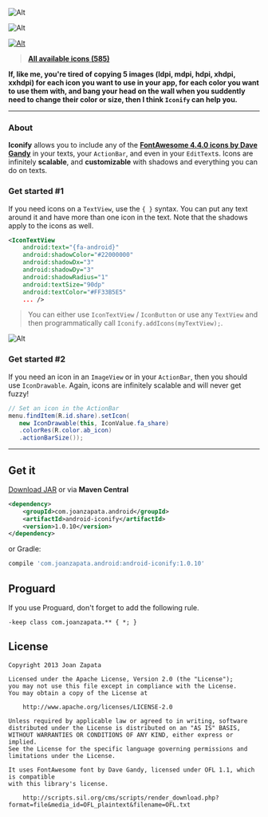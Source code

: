 ![Alt](https://raw.github.com/JoanZapata/android-iconify/master/logo.jpg)

![Alt](https://raw.github.com/JoanZapata/android-iconify/master/header.jpg)

[![Alt](http://developer.android.com/images/brand/en_app_rgb_wo_45.png)](https://play.google.com/store/apps/details?id=com.joanzapata.android.icons.sample)

> **[All available icons (585)](http://fortawesome.github.io/Font-Awesome/icons)**

**If, like me, you're tired of copying 5 images (ldpi, mdpi, hdpi, xhdpi, xxhdpi) for each icon you want to use in your app, for each color you want to use them with, and bang your head on the wall when you suddently need to change their color or size, then I think ```Iconify``` can help you.**

-----

### About

**Iconify** allows you to include any of the **[FontAwesome 4.4.0 icons by Dave Gandy](http://fortawesome.github.io/Font-Awesome/icons)** in your texts, your ```ActionBar```, and even in your ```EditText```s. Icons are infinitely **scalable**, and **customizable** with shadows and everything you can do on texts.

### Get started #1

If you need icons on a ```TextView```, use the ```{ }``` syntax. You can put any text around it and have more than one icon in the text. Note that the shadows apply to the icons as well.

```xml
<IconTextView
    android:text="{fa-android}"
    android:shadowColor="#22000000"
    android:shadowDx="3"
    android:shadowDy="3"
    android:shadowRadius="1"
    android:textSize="90dp"
    android:textColor="#FF33B5E5"
    ... />
```

> You can either use ```IconTextView``` / ```IconButton``` or use any ```TextView``` and then programmatically call ```Iconify.addIcons(myTextView);```.

![Alt](https://raw.github.com/JoanZapata/android-iconify/master/androids.png)

### Get started #2

If you need an icon in an ```ImageView``` or in your ```ActionBar```, then you should use ```IconDrawable```. Again, icons are infinitely scalable and will never get fuzzy!

```java
// Set an icon in the ActionBar
menu.findItem(R.id.share).setIcon(
   new IconDrawable(this, IconValue.fa_share)
   .colorRes(R.color.ab_icon)
   .actionBarSize());
```

-----

## Get it

[Download JAR](http://search.maven.org/remotecontent?filepath=com/joanzapata/android/android-iconify/1.0.10/android-iconify-1.0.10.jar) or via **Maven Central**

```xml
<dependency>
    <groupId>com.joanzapata.android</groupId>
    <artifactId>android-iconify</artifactId>
    <version>1.0.10</version>
</dependency>
```
or Gradle:
```groovy
compile 'com.joanzapata.android:android-iconify:1.0.10'
```

## Proguard

If you use Proguard, don't forget to add the following rule.

```
-keep class com.joanzapata.** { *; }
```

## License

```
Copyright 2013 Joan Zapata

Licensed under the Apache License, Version 2.0 (the "License");
you may not use this file except in compliance with the License.
You may obtain a copy of the License at

    http://www.apache.org/licenses/LICENSE-2.0

Unless required by applicable law or agreed to in writing, software
distributed under the License is distributed on an "AS IS" BASIS,
WITHOUT WARRANTIES OR CONDITIONS OF ANY KIND, either express or implied.
See the License for the specific language governing permissions and
limitations under the License.

It uses FontAwesome font by Dave Gandy, licensed under OFL 1.1, which is compatible
with this library's license.

    http://scripts.sil.org/cms/scripts/render_download.php?format=file&media_id=OFL_plaintext&filename=OFL.txt
    
```
